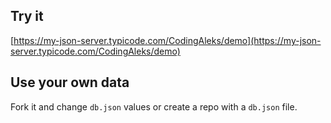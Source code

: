 ## Try it

[https://my-json-server.typicode.com/CodingAleks/demo](https://my-json-server.typicode.com/CodingAleks/demo)

## Use your own data

Fork it and change `db.json` values or create a repo with a `db.json` file.
